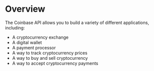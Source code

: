 # Overview

The Coinbase API allows you to build a variety of different applications,
including:

- A cryptocurrency exchange
- A digital wallet
- A payment processor
- A way to track cryptocurrency prices
- A way to buy and sell cryptocurrency
- A way to accept cryptocurrency payments
